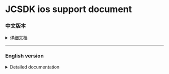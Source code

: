 [版本记录]: https://developer.apple.com/documentation/apptrackingtransparency?language=objc  
[version]: https://developer.apple.com/documentation/apptrackingtransparency?language=objc  
[iOS14 support]: https://github.com/Romambo/JCSDK_DocumentFile/blob/main/iOS14_support.md 
[JCSDK]: https://github.com/Romambo/JCSDK  
[DataCollenction_SDK]: https://github.com/Romambo/DataCollection_SDK  
[ADThirdParty_SDK]: https://github.com/Romambo/ADThirdParty_SDK  
[图片1]: https://github.com/Romambo/JCSDK_DocumentFile/blob/main/imageFile/ios_image1.png
[图片2]:https://github.com/Romambo/JCSDK_DocumentFile/blob/main/imageFile/ios_image2.png

# JCSDK ios support document

### 中文版本

<details>
<summary>详细文档</summary>
 
- **SDK简介：**  
 JCSDK是MS公司提供的一套广告类型的SDK，内部集成了各大广告商的广告SDK和相关数据统计SDK，便于平台之间对应用内广告的联合运营和数据分析。  
   1. 支持广告类型：  
   开屏广告、banner广告、激励视频广告、插屏广告、native广告  
   2. 版本记录：  
    #### 版本记录

    <details>
    <summary>1.0.0</summary>

    支持开发者工具: Xcode 11  
    系统版本:iOS 9.0
    </details>

    <details>
    <summary>2.0.0</summary>

    支持开发者工具: Xcode 12  
    系统版本:iOS 9.0

    **更新内容**  
    >1.新增了流量组和连续展示功能逻辑、升级内部广告接口 V4 -> V5  
    >2.新增 "kochava" and "tenjin" 数据统计平台  
    >3.修改了unity使用者需要接入的OC初始化接口. 详情见: JC_unityAdApi.h
    ```
    旧代码
    //-(void)initJCSDKWithLog:(BOOL)isOpenLog isFirstShowSplash:(BOOL)isShow splashClose:(unityBlock)block;
    新代码
    -(void)initJCSDKWithUnityShow:(unityBlock)block;
    ```

    >4.修改了iOS日志打印接口。新增日志等级功能，详情见: JCAdCallBackHeader.h  
    ```
    旧代码
    //+(void)setOpenPlatformLog:(BOOL)openPlatformLog;
    新代码
    +(void)setTheLogLevel:(MSLogLevelStatus)logLevel;

    ```

    >5.修改了JCiOSConfig.plist文件, 新增字段:   
       "KochavaAppID":    kochava 初始化参数   
       "TenJinAppID":     TenJin 初始化参数   
       "ShowSplashFirst": 应用首次打开是否展示开屏广告. 
       "LogLevel":日志等级 1、关闭. 2、打开JC日志. 3、打开JC+广告日志. 4、打开JC+广告+数据日志. 默认值:1  

    **项目配置：**  
    * 添加系统库:  
       > AppTrackingTransparency.framework  
    * 添加第三方库和文件:
       > KochavaCore.framework               (Embed & Sign)  
       > KochavaTracker.framework            (Embed & Sign)  
       > KochavaAdNetwork.framework          (Embed & Sign)  
       > libTenjinSDK.a  
       > TenjinSDK.h 
    </details>  
 
- **SDK接入配置:**  

   <details>
   <summary>content</summary>

   1. SDK库和所需支持库：  
    [JCSDK]  
    [DataCollenction_SDK]  
    [ADThirdParty_SDK]  
   
   2. info.pist 配置：
   ```
   支持http网络配置
   <key>NSAppTransportSecurity</key>
   <dict>
   <key>NSAllowsArbitraryLoads</key>
   <true/>
   </dict>

   Google相关参数配置
   <key>GADApplicationIdentifier</key>
   <string>ca-app-pub-9488501426181082/7319780494</string>
   ```
   3. build setting 配置：  
    bitcode 设置为NO  
    other Linker Flags 设置 -ObjC  
   
   4. iOS14 支持：  
    详情见 [iOS14 support] 说明文档.  
   
   5. 导入系统支持库：  
    Accelerate.framework  
    AdSupport.framework  
    AVFoundation.framework  
    CoreGraphics.framework  
    CoreLocation.framework  
    CoreMedia.framework  
    CoreMotion.framework  
    CoreTelephony.framework  
    iAd.framework  
    MessageUI.framework  
    SafariServices.framework  
    Security.framework  
    SystemConfiguration.framework  
    UIKit.framework  
    VideoToolbox.framework  
    WebKit.framework  
    AppTrackingTransparency.framework  
    libbz2.tbd  
    libc++.tbd  
    libresolv.9.tbd  
    libsqlite3.tbd  
    libxml2.tbd  
    libz.tbd  
   
   6. JCiOSConfig.plist 参数说明：  
    V1.0.0 提供  
    
    | Item      | Value |
    | --------- | -----:|
    | appid  | JCSDK初始化所需的appid |
    | channelid  | JCSDK初始化所需的channelid |
    | ReYunAppID  | 热云初始化appid |
    | ReYunChannelID  | 热云初始化channleid |   
    | UmengAppID  | Umeng初始化appid |
    | ShuShuAppID  | 数数平台初始化appid |
    | TalkingDataAppID  | TalkingData平台初始化appid |   
    
    V2.0.0 新增  
   
    | Item      | Value |
    | --------- | -----:|
    | KochavaAppID  | kochava初始化所需的appid |
    | TenJinAppID  | tenjin初始化所需的appid |
    | ShowSplashFirst  | 首次打开应用是否展示开屏广告，bool类型 YES/NO |
    | LogLevel  | 日志等级：字符串1、关闭。2、开JC日志。3、开JC+ad日志。4、开JC+ad+data 日志 |
   </details>
   
- **SDK相关Api:**
   <details>
   <summary>content</summary>

   如果文档内API和framework内API有冲突，请以framework内API为准。
   1. 头文件：
   #import <JCSDK/JCSDK.h>  
   
   2. 初始化SDK：  
   ```
   //appid 和 channelid如果在JCiOSConfig.plist配置 ，可传空。 
   //isOpenInBody 是否开启体内配置，旧接口参数，2.0.0之后都需传入YES，否则没有广告位
   +(void)jcSDKInitConfigWithAppId:(NSString*)appId channelId:(NSString*)channelId isOpenInBody:(BOOL)isOpenInBody block:(void(^)(BOOL isOk))block;
   ```
   
   3. splash广告api：    
   ```
   //开屏请在window加载之后被调用
   [JC_iOSAdApi loadSplashView];
   ```
   
   4. banner广告api：  
   ```
   //推荐：先调用load进行广告位“预热” ，展示之前判断isReady是否为YES ，请自行设计调用场景，api最好不要连续，以免未及时load到数据
   [JC_iOSAdApi loadBannerConfig];

   BOOL isReady = [JC_iOSAdApi bannerIsReady]
   //con传入当前控制器即可
   [JC_iOSAdApi showBannerViewWithCon:con];
   ```
   
   5. Intersitial 广告 api：  
   ```
   ///推荐调用顺序 load - isReady - show - isReady - show（sdk内部采用了自动加载插屏资源功能，外部使用只需要调用一次load接口）
   [JC_iOSAdApi loadIntersitialConfig];

   BOOL isReady = [JC_iOSAdApi intersitialIsReady]

   [JC_iOSAdApi showIntersitialView];
   ```
   
   6. RewardView广告api：  
   ```
   //推荐调用顺序 load - isReady - show - isReady - show（sdk内部采用了自动加载激励视频资源功能，外部使用只需要调用一次load接口）
   [JC_iOSAdApi loadRewardConfig];
   BOOL isReady = [JC_iOSAdApi rewardVIsReady]
   [JC_iOSAdApi showRewardView];
   ```
   
   7. native 广告 api：  
   ```
   //native没有缓存池，每次使用调用load ，判断isReady后再展示。show方法有返回值，返回根据config生成的广告view 
   //JCNativeConfig 是native展示广告位的配置类，请配置完整，否则可能导致加载视图异常，请将返回的view加载到需要显示的视图上
   
   [JC_iOSAdApi loadNativeConfigSize:CGSizeMake(CGRectGetWidth(self.view.bounds), 350)]; //size：请和展示的原生view大小相同，避免加载不全

   BOOL isReady = [JC_iOSAdApi nativeIsReady]

   JCNativeConfig *config = [[JCNativeConfig alloc]init];
   config.ADFrame = CGRectMake(.0f, 200.0f, CGRectGetWidth(self.view.bounds), 350.0f);
   config.mediaViewFrame = CGRectMake(0, 120.0f, CGRectGetWidth(self.view.bounds), 350.0f - 120.0f);
   config.renderingViewClass = [[[CustomView alloc]init] class];
   config.rootViewController = self;
   UIView *adview = [JC_iOSAdApi showNativeConfigWithConfig:config];
   // 添加adview到视图上
   ```
   
   8. 广告回调 api：  
   ```
   //以下是splash广告的回调api使用示例，其他广告回调请自行使用.回调监听的key ，相关状态类型、回调参数说明请查看JCAdCallBackHeader.h类，请选择所需要的回调状态和参数进行监听和使用
   [[NSNotificationCenter defaultCenter]addObserver:self selector:@selector(msAdLoadCallBack:) name:MSSplashADKey object:nil];

   -(void)msAdLoadCallBack:(NSNotification*)noti{
       NSLog(@"%@",noti.userInfo);
       NSInteger code = [noti.userInfo[@"status"] integerValue];
       switch (code) {
           case MSAd_splashDidShow:
           {
               NSLog(@"MSAd_splashDidShow");
           }
               break;

           default:
               break;
       }
   }
   ```
   
   9. 关于欧盟地区展示GDPR： 
   ```
   /// Determine if it is EU territory API
   /// @param block callback isEU? YES / NO
   +(void)getLocationIsEU:(void(^)(BOOL isEU))block;

   /// the GDPR interface API
   /// @param dismissblock close Interface callback
   /// @param failBlock show Fail callback
   +(void)jcSDKShowGDPRWithDismissblock:(void(^)(void))dismissblock loadFailblock:(void(^)(NSError *error))failBlock;
   ```
   </details>


- **常见报错处理:**
 
  <details>
  <summary>content</summary>

  1. 如果使用了快手SDK，在打包上传AppStore的时候，苹果不支持模拟器相关支持二进制，可以加入以下脚本，来删除模拟器相关二进制内容。  
  
    `APP_PATH="${TARGET_BUILD_DIR}/${WRAPPER_NAME}"`  
    `find "$APP_PATH" -name '*.framework' -type d | while read -r FRAMEWORK`  
    `do`  
    ` FRAMEWORK_EXECUTABLE_NAME=$(defaults read "$FRAMEWORK/Info.plist" CFBundleExecutable)`  
    ` FRAMEWORK_EXECUTABLE_PATH="$FRAMEWORK/$FRAMEWORK_EXECUTABLE_NAME"`  
    ` echo "Executable is $FRAMEWORK_EXECUTABLE_PATH"`  
    ` EXTRACTED_ARCHS=()`  
    ` for ARCH in $ARCHS`  
    ` do`  
    `     echo "Extracting $ARCH from $FRAMEWORK_EXECUTABLE_NAME"`  
    `     lipo -extract "$ARCH" "$FRAMEWORK_EXECUTABLE_PATH" -o "$FRAMEWORK_EXECUTABLE_PATH-$ARCH"`  
    `     EXTRACTED_ARCHS+=("$FRAMEWORK_EXECUTABLE_PATH-$ARCH")`  
    ` done`  
    ` echo "Merging extracted architectures: ${ARCHS}"`  
    ` lipo -o "$FRAMEWORK_EXECUTABLE_PATH-merged" -create "${EXTRACTED_ARCHS[@]}"`  
    ` rm "${EXTRACTED_ARCHS[@]}"`  
    ` echo "Replacing original executable with thinned version"`  
    ` rm "$FRAMEWORK_EXECUTABLE_PATH"`  
    ` mv "$FRAMEWORK_EXECUTABLE_PATH-merged" "$FRAMEWORK_EXECUTABLE_PATH"`  
    ` done`  
  
  ![图片2]

  </details>

  
  

</details>
 
 ----
 
 ### English version
 
<details>
<summary>Detailed documentation</summary>
 
- **SDK Introduction：**  
 JCSDK is a set of advertising SDK provided by MS. It integrates the advertising SDKs of major advertisers and related data statistics SDKs to facilitate the joint operation and data analysis of in-app advertising between platforms.  
   1. Support ad types：  
   splash ads、banner ads、rewardVideo ads、inter ads、native ads  
   2. Version record：  
   see [version]  
 
- **SDK Access configuration:**  

   <details>
   <summary>content</summary>

   1. SDK library and required support library：  
    [JCSDK]  
    [DataCollenction_SDK]  
    [ADThirdParty_SDK]  
   
   2. info.pist configuration：
   ```
   Support http network configuration
   <key>NSAppTransportSecurity</key>
   <dict>
   <key>NSAllowsArbitraryLoads</key>
   <true/>
   </dict>

   Google configuration
   <key>GADApplicationIdentifier</key>
   <string>ca-app-pub-9488501426181082/7319780494</string>
   ```
   3. build setting configuration：  
    "bitcode" set "NO"  
    "other Linker Flags" set "-ObjC"  
   
   4. iOS14 support：  
    see [iOS14 support] document.  
   
   5. Import system support library：  
   
    Accelerate.framework  
    AdSupport.framework  
    AVFoundation.framework  
    CoreGraphics.framework  
    CoreLocation.framework  
    CoreMedia.framework  
    CoreMotion.framework  
    CoreTelephony.framework  
    iAd.framework  
    MessageUI.framework  
    SafariServices.framework  
    Security.framework  
    SystemConfiguration.framework  
    UIKit.framework  
    VideoToolbox.framework  
    WebKit.framework  
    AppTrackingTransparency.framework  
    libbz2.tbd  
    libc++.tbd  
    libresolv.9.tbd  
    libsqlite3.tbd  
    libxml2.tbd  
    libz.tbd  
   
   6. JCiOSConfig.plist Parameter Description：  
    V1.0.0 add  
    
    | Item      | Value |
    | --------- | -----:|
    | appid  | Appid required for JCSDK initialization |
    | channelid  | ChannelId required for JCSDK initialization |
    | ReYunAppID  | Appid required for reyun initialization |
    | ReYunChannelID  | channelId required for reyun initialization |   
    | UmengAppID  | Appid required for UMeng initialization |
    | ShuShuAppID  | Appid required for 数数 initialization |
    | TalkingDataAppID  | Appid required for TalkingData initialization |   
    
    V2.0.0 add  
   
    | Item      | Value |
    | --------- | -----:|
    | KochavaAppID  | Appid required for Kochava initialization |
    | TenJinAppID  | Appid required for tenjin initialization |
    | ShowSplashFirst  | Whether to display an open-screen ad when opening the app for the first time，bool type: YES/NO |
    | LogLevel  | Log level: string type. 1. Close. 2. Open JC log. 3. Open JC+ad log. 4. Open JC+ad+data log |
   </details>
   
- **SDK Api:**
   <details>
   <summary>content</summary>

   If there is a conflict between the API in the document and the API in the framework, please refer to the API in the framework.  
   
   1. header：
   #import <JCSDK/JCSDK.h>  
   
   2. init SDK：  
   ```
   //If appid and channelid are configured in JCiOSConfig.plist, they can be passed empty. 
   //isOpenInBody: Whether to open the body configuration (old interface parameters). After 2.0.0, YES must be passed in, otherwise there will be no advertising space
   +(void)jcSDKInitConfigWithAppId:(NSString*)appId channelId:(NSString*)channelId isOpenInBody:(BOOL)isOpenInBody block:(void(^)(BOOL isOk))block;
   ```
   
   3. splash api：    
   ```
   //Open the screen, splash be called after the window is loaded
   [JC_iOSAdApi loadSplashView];
   ```
   
   4. banner api：  
   ```
   //Recommendation: First call load to "warm up" the ad space, and judge whether isReady is YES before displaying. Please design the calling scene by yourself. The api is best not to be continuous, so as not to load the data in time
   [JC_iOSAdApi loadBannerConfig];

   BOOL isReady = [JC_iOSAdApi bannerIsReady]
   //con Just pass in the current controller
   [JC_iOSAdApi showBannerViewWithCon:con];
   ```
   
   5. Intersitial api：  
   ```
   ///Recommended calling sequence load-isReady-show-isReady-show (The automatic loading of interstitial resources is used inside the SDK, and the load interface only needs to be called once for external use)
   [JC_iOSAdApi loadIntersitialConfig];

   BOOL isReady = [JC_iOSAdApi intersitialIsReady]

   [JC_iOSAdApi showIntersitialView];
   ```
   
   6. RewardView api：  
   ```
   //Recommended calling sequence load-isReady-show-isReady-show (The function of automatically loading incentive video resources is used inside the SDK, and the load interface only needs to be called once for external use)
   [JC_iOSAdApi loadRewardConfig];
   BOOL isReady = [JC_iOSAdApi rewardVIsReady]
   [JC_iOSAdApi showRewardView];
   ```
   
   7. native api：  
   ```
   //Native does not have a buffer pool. Call load every time you use it, and then display it after judging isReady. The show method has a return value, which returns the ad view generated according to config 
   //JCNativeConfig is the configuration class of native display ad slots. Please configure it completely, otherwise it may cause abnormal loading of the view. Please load the returned view to the view that needs to be displayed
   
   //size：Please be the same size as the displayed native view to avoid incomplete loading
   [JC_iOSAdApi loadNativeConfigSize:CGSizeMake(CGRectGetWidth(self.view.bounds), 350)]; 

   BOOL isReady = [JC_iOSAdApi nativeIsReady]

   JCNativeConfig *config = [[JCNativeConfig alloc]init];
   config.ADFrame = CGRectMake(.0f, 200.0f, CGRectGetWidth(self.view.bounds), 350.0f);
   config.mediaViewFrame = CGRectMake(0, 120.0f, CGRectGetWidth(self.view.bounds), 350.0f - 120.0f);
   config.renderingViewClass = [[[CustomView alloc]init] class];
   config.rootViewController = self;
   UIView *adview = [JC_iOSAdApi showNativeConfigWithConfig:config];
   // add adview to superView
   ```
   
   8. ad callbcak api：  
   ```
   //The following is an example of using the callback api of the splash advertisement. For other advertisement callbacks, please use it yourself. The key for callback monitoring. Please refer to the "JCAdCallBackHeader.h" class for related status types and callback parameter descriptions. Please select the required callback status and parameters for monitoring and use
   
   [[NSNotificationCenter defaultCenter]addObserver:self selector:@selector(msAdLoadCallBack:) name:MSSplashADKey object:nil];

   -(void)msAdLoadCallBack:(NSNotification*)noti{
       NSLog(@"%@",noti.userInfo);
       NSInteger code = [noti.userInfo[@"status"] integerValue];
       switch (code) {
           case MSAd_splashDidShow:
           {
               NSLog(@"MSAd_splashDidShow");
           }
               break;

           default:
               break;
       }
   }
   ```
   
   9. about GDPR： 
   ```
   /// Determine if it is EU territory API
   /// @param block callback isEU? YES / NO
   +(void)getLocationIsEU:(void(^)(BOOL isEU))block;

   /// the GDPR interface API
   /// @param dismissblock close Interface callback
   /// @param failBlock show Fail callback
   +(void)jcSDKShowGDPRWithDismissblock:(void(^)(void))dismissblock loadFailblock:(void(^)(NSError *error))failBlock;
   ```
   </details>


- **Common error handling:**
 
  <details>
  <summary>content</summary>

  1. If you use KSAdSDK, when you package and upload AppStore, Apple does not support the emulator-related support binary, you can add the following script to delete the emulator-related binary content.  
  
    `APP_PATH="${TARGET_BUILD_DIR}/${WRAPPER_NAME}"`  
    `find "$APP_PATH" -name '*.framework' -type d | while read -r FRAMEWORK`  
    `do`  
    ` FRAMEWORK_EXECUTABLE_NAME=$(defaults read "$FRAMEWORK/Info.plist" CFBundleExecutable)`  
    ` FRAMEWORK_EXECUTABLE_PATH="$FRAMEWORK/$FRAMEWORK_EXECUTABLE_NAME"`  
    ` echo "Executable is $FRAMEWORK_EXECUTABLE_PATH"`  
    ` EXTRACTED_ARCHS=()`  
    ` for ARCH in $ARCHS`  
    ` do`  
    `     echo "Extracting $ARCH from $FRAMEWORK_EXECUTABLE_NAME"`  
    `     lipo -extract "$ARCH" "$FRAMEWORK_EXECUTABLE_PATH" -o "$FRAMEWORK_EXECUTABLE_PATH-$ARCH"`  
    `     EXTRACTED_ARCHS+=("$FRAMEWORK_EXECUTABLE_PATH-$ARCH")`  
    ` done`  
    ` echo "Merging extracted architectures: ${ARCHS}"`  
    ` lipo -o "$FRAMEWORK_EXECUTABLE_PATH-merged" -create "${EXTRACTED_ARCHS[@]}"`  
    ` rm "${EXTRACTED_ARCHS[@]}"`  
    ` echo "Replacing original executable with thinned version"`  
    ` rm "$FRAMEWORK_EXECUTABLE_PATH"`  
    ` mv "$FRAMEWORK_EXECUTABLE_PATH-merged" "$FRAMEWORK_EXECUTABLE_PATH"`  
    ` done`  
  
  ![图片2]

  </details>

  
  

</details>

